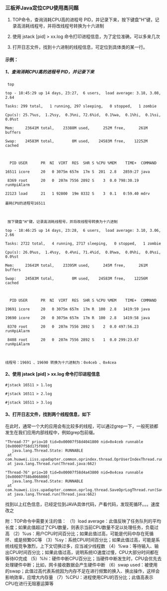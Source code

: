 ### 三板斧Java定位CPU使用高问题

1. TOP命令，查询消耗CPU高的进程号 PID，并记录下来，按下键盘"H"键，记录高消耗线程号，并将改线程号转换为十六进制

2. 使用 jstack [pid]  > xx.log 命令打印进程信息，为了定位准确，可以多来几次

3. 打开日志文件，找到十六进制的线程信息，可定位到具体类的某一行。

 

####  示例：

##### 1、查询消耗CPU高的进程号 PID，并记录下来

```
 top

top - 18:45:29 up 14 days, 23:27,  6 users,  load average: 3.18, 3.08, 2.64

Tasks: 299 total,   1 running, 297 sleeping,   0 stopped,   1 zombie

Cpu(s): 25.7%us,  1.2%sy,  0.3%ni, 72.6%id,  0.1%wa,  0.1%hi,  0.1%si,  0.0%st

Mem:     23641M total,    23388M used,      252M free,      261M buffers

Swap:    24583M total,        0M used,    24583M free,    12252M cached

 

  PID USER      PR  NI  VIRT  RES  SHR S %CPU %MEM    TIME+  COMMAND

16511 icore     20   0 3075m 657m  17m S  201  2.8   2859:27 java

 8369 root      20   0  207m 7556 2892 S    3  0.0 798:30.19 runHpiAlarm

22123 load      21   1 92800  19m 8332 S    3  0.1   0:59.40 mdrv

最耗CPU的进程号16511

 

 按下键盘"H"键，记录高消耗线程号，并将改线程号转换为十六进制

top - 18:46:25 up 14 days, 23:28,  6 users,  load average: 3.10, 3.06, 2.66

Tasks: 2722 total,   4 running, 2717 sleeping,   0 stopped,   1 zombie

Cpu(s): 26.0%us,  1.4%sy,  0.4%ni, 71.4%id,  0.8%wa,  0.0%hi,  0.0%si,  0.0%st

Mem:     23641M total,    23395M used,      245M free,      261M buffers

Swap:    24583M total,        0M used,    24583M free,    12256M cached

 

  PID USER      PR  NI  VIRT  RES  SHR S %CPU %MEM    TIME+  COMMAND

19691 icore     20   0 3075m 657m  17m R  100  2.8   1419:59 java

19690 icore     20   0 3075m 657m  17m R  100  2.8   1419:58 java

 8370 root      20   0  207m 7556 2892 S    2  0.0 497:56.23 runHpiAlarm

 8408 root      20   0  207m 7556 2892 S    1  0.0 299:23.67 runHpiAlarm

 

线程号：19691 、19690 转换为十六进制为：0x4ceb 、0x4cea
```
 

#### 2、使用 jstack [pid]  > xx.log 命令打印进程信息  

```
#jstack 16511 > 1.log

#jstack 16511 > 2.log

#jstack 16511 > 3.log
```
 

#### 3、打开日志文件，找到两个线程信息，如下
在此时，通常一个大的应用会有比较多的线程，可以通过grep一下，一般死锁都发生在我们应用内部线程中，例如grep包前缀。
```
"Thread-77" prio=10 tid=0x00007f58d4041800 nid=0x4ceb runnable [0x00007f58d175f000]
   java.lang.Thread.State: RUNNABLE
 at com.huawei.iiss.upadapter.common.oprindex.thread.OprUserIndexThread.run(OprUserIndexThread.java:61)
 at java.lang.Thread.run(Thread.java:662)

"Thread-76" prio=10 tid=0x00007f58d4a43800 nid=0x4cea runnable [0x00007f58bd066000]
   java.lang.Thread.State: RUNNABLE
 at com.huawei.iiss.upadapter.common.oprlog.thread.SaveOprLogThread.run(SaveOprLogThread.java:80)
 at java.lang.Thread.run(Thread.java:662)
```
 

找到以上红色信息，已经定位到JAVA具体代码，产看代码，发现死循环。。。速度改之

 

附：TOP命令中需要关注的值：
（1）load average：此值反映了任务队列的平均长度；如果此值超过了CPU数量，则表示当前CPU数量不足以处理任务，负载过高
（2）%us：用户CPU时间百分比；如果此值过高，可能是代码中存在死循环、或是频繁GC等
（3）%sy：系统CPU时间百分比；如果此值过高，可能是系统线程竞争激烈，上下文切换过多，应当减少线程数
（4）%wa：等待输入、输出CPU时间百分比；如果此值过高，说明系统IO速度过慢，CPU大部分时间都在等待IO完成
（5）%hi：硬件中断CPU百分比；当硬件中断发生时，CPU会优先去处理硬件中断；比如，网卡接收数据会产生硬件中断
（6）swap used：被使用的swap；此值过高代表系统因为内存不足在进行频繁的换入、换出操作，这样会影响效率，应增大内存量
（7）%CPU：进程使用CPU的百分比；此值高表示CPU在进行无阻塞运算等
